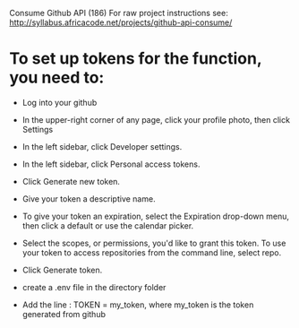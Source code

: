 Consume Github API (186)
For raw project instructions see: http://syllabus.africacode.net/projects/github-api-consume/


# To set up tokens for the function, you need to:

- Log into your github

- In the upper-right corner of any page, click your profile photo, then click Settings

- In the left sidebar, click Developer settings.

- In the left sidebar, click Personal access tokens.

- Click Generate new token.

- Give your token a descriptive name.

- To give your token an expiration, select the Expiration drop-down menu, then click a default or use the calendar picker.

- Select the scopes, or permissions, you'd like to grant this token. To use your token to access repositories from the command line, select repo.

- Click Generate token.

- create a .env file in the directory folder

- Add the line : TOKEN = my_token, where my_token is the token generated from github


